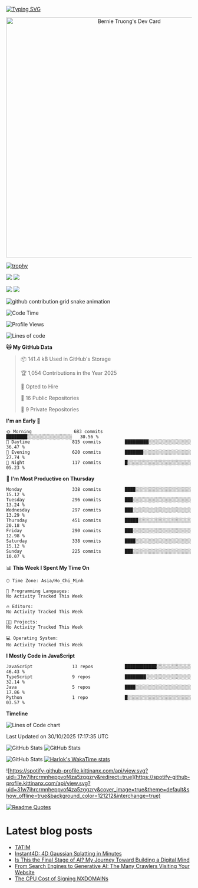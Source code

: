 [![Typing SVG](https://readme-typing-svg.demolab.com?font=Fira+Code&pause=1000&color=F37022&center=true&vCenter=true&random=true&width=435&lines=A+Senior+Student+at+FPT+University;A+Member+of+Japanese+Software+Club;A+Passionate+and+Curiosity+Developer)](https://git.io/typing-svg)

<div align="center">
   <a href="https://app.daily.dev/bernietruong">
      <img src="./devcard.png" width="652" alt="Bernie Truong's Dev Card"/>
   </a>
</div>

[![trophy](https://github-profile-trophy.vercel.app/?username=i-am-truong&theme=buddhism)](https://github.com/ryo-ma/github-profile-trophy)

![](https://raw.githubusercontent.com/i-am-truong/i-am-truong/master/generated/languages.svg#gh-dark-mode-only)
![](https://raw.githubusercontent.com/i-am-truong/i-am-truong/master/generated/overview.svg#gh-dark-mode-only)

![](https://raw.githubusercontent.com/i-am-truong/i-am-truong/master/generated/overview.svg#gh-light-mode-only)
![](https://raw.githubusercontent.com/i-am-truong/i-am-truong/master/generated/languages.svg#gh-light-mode-only)

<picture>
  <source
    media="(prefers-color-scheme: dark)"
    srcset="https://raw.githubusercontent.com/i-am-truong/i-am-truong/output/github-contribution-grid-snake-dark.svg"
  />
  <source
    media="(prefers-color-scheme: light)"
    srcset="https://raw.githubusercontent.com/i-am-truong/i-am-truong/output/github-contribution-grid-snake.svg"
  />
  <img
    alt="github contribution grid snake animation"
    src="https://raw.githubusercontent.com/i-am-truong/i-am-truong/output/github-contribution-grid-snake.svg"
  />
</picture>

<!--START_SECTION:waka-->
![Code Time](http://img.shields.io/badge/Code%20Time-14%20hrs%2031%20mins-blue)

![Profile Views](http://img.shields.io/badge/Profile%20Views-0-blue)

![Lines of code](https://img.shields.io/badge/From%20Hello%20World%20I%27ve%20Written-763.7%20thousand%20lines%20of%20code-blue)

**🐱 My GitHub Data** 

> 📦 141.4 kB Used in GitHub's Storage 
 > 
> 🏆 1,054 Contributions in the Year 2025
 > 
> 💼 Opted to Hire
 > 
> 📜 16 Public Repositories 
 > 
> 🔑 9 Private Repositories 
 > 
**I'm an Early 🐤** 

```text
🌞 Morning                683 commits         ████████░░░░░░░░░░░░░░░░░   30.56 % 
🌆 Daytime                815 commits         █████████░░░░░░░░░░░░░░░░   36.47 % 
🌃 Evening                620 commits         ███████░░░░░░░░░░░░░░░░░░   27.74 % 
🌙 Night                  117 commits         █░░░░░░░░░░░░░░░░░░░░░░░░   05.23 % 
```
📅 **I'm Most Productive on Thursday** 

```text
Monday                   338 commits         ████░░░░░░░░░░░░░░░░░░░░░   15.12 % 
Tuesday                  296 commits         ███░░░░░░░░░░░░░░░░░░░░░░   13.24 % 
Wednesday                297 commits         ███░░░░░░░░░░░░░░░░░░░░░░   13.29 % 
Thursday                 451 commits         █████░░░░░░░░░░░░░░░░░░░░   20.18 % 
Friday                   290 commits         ███░░░░░░░░░░░░░░░░░░░░░░   12.98 % 
Saturday                 338 commits         ████░░░░░░░░░░░░░░░░░░░░░   15.12 % 
Sunday                   225 commits         ███░░░░░░░░░░░░░░░░░░░░░░   10.07 % 
```


📊 **This Week I Spent My Time On** 

```text
🕑︎ Time Zone: Asia/Ho_Chi_Minh

💬 Programming Languages: 
No Activity Tracked This Week

🔥 Editors: 
No Activity Tracked This Week

🐱‍💻 Projects: 
No Activity Tracked This Week

💻 Operating System: 
No Activity Tracked This Week
```

**I Mostly Code in JavaScript** 

```text
JavaScript               13 repos            ████████████░░░░░░░░░░░░░   46.43 % 
TypeScript               9 repos             ████████░░░░░░░░░░░░░░░░░   32.14 % 
Java                     5 repos             ████░░░░░░░░░░░░░░░░░░░░░   17.86 % 
Python                   1 repo              █░░░░░░░░░░░░░░░░░░░░░░░░   03.57 % 
```



**Timeline**

![Lines of Code chart](https://raw.githubusercontent.com/i-am-truong/i-am-truong/master/assets/bar_graph.png)


 Last Updated on 30/10/2025 17:17:35 UTC
<!--END_SECTION:waka-->

![GitHub Stats](https://github-readme-stats.vercel.app/api?username=i-am-truong&show=reviews,discussions_started,discussions_answered,prs_merged,prs_merged_percentage&theme=ambient_gradient&rank_icon=percentile&show_icons=true&include_all_commits=true&hide_border=true&count_private=true)
![GitHub Stats](https://streak-stats.demolab.com?user=i-am-truong&theme=ambient_gradient&hide_border=true)

![GitHub Stats](https://github-readme-stats.vercel.app/api/top-langs/?username=i-am-truong&theme=ambient_gradient&show_icons=true&hide_border=true&layout=compact)
[![Harlok's WakaTime stats](https://github-readme-stats.vercel.app/api/wakatime?username=iamtruong&theme=ambient_gradient&layout=compact&custom_title=Bernie%20Truong's%20WakaTime%20Stats)](https://github.com/anuraghazra/github-readme-stats)

![https://spotify-github-profile.kittinanx.com/api/view.svg?uid=31w7jhrcrmnheppvof4za5zggzry&redirect=true](https://spotify-github-profile.kittinanx.com/api/view.svg?uid=31w7jhrcrmnheppvof4za5zggzry&cover_image=true&theme=default&show_offline=true&background_color=121212&interchange=true)

[![Readme Quotes](https://quotes-github-readme.vercel.app/api?type=horizontal&theme=github_blue)](https://github.com/piyushsuthar/github-readme-quotes)


# Latest blog posts
<!-- BLOG-POST-LIST:START -->
- [TATIM](https://dev.to/alexey_ivanensky_35ce7503/tatim-3gpk)
- [Instant4D: 4D Gaussian Splatting in Minutes](https://dev.to/paperium/instant4d-4d-gaussian-splatting-in-minutes-4ep8)
- [Is This the Final Stage of AI? My Journey Toward Building a Digital Mind](https://dev.to/shravani_86c94d4b283541f3/is-this-the-final-stage-of-ai-my-journey-toward-building-a-digital-mind-5642)
- [From Search Engines to Generative AI: The Many Crawlers Visiting Your Website](https://dev.to/rijultp/from-search-engines-to-generative-ai-the-many-crawlers-visiting-your-website-h9a)
- [The CPU Cost of Signing NXDOMAINs](https://dev.to/thevilledev/the-cpu-cost-of-signing-nxdomains-bnm)
<!-- BLOG-POST-LIST:END -->

<!-- START gadpp -->
